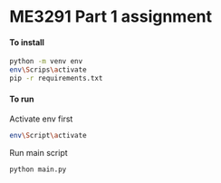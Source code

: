 # ME3291 Part 1 assignment

#### To install

```bash
python -m venv env
env\Scrips\activate
pip -r requirements.txt
```

#### To run

Activate env first

```bash
env\Script\activate
```

Run main script

```bash
python main.py
```
